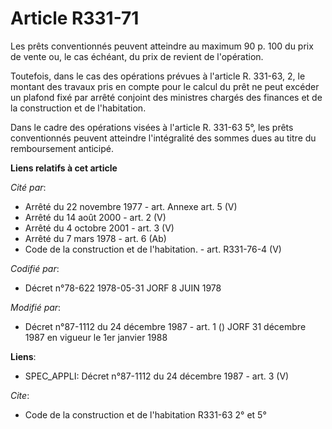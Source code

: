 # Article R331-71

Les prêts conventionnés peuvent atteindre au maximum 90 p. 100 du prix de vente ou, le cas échéant, du prix de revient de
l'opération.

Toutefois, dans le cas des opérations prévues à l'article R. 331-63, 2, le montant des travaux pris en compte pour le calcul
du prêt ne peut excéder un plafond fixé par arrêté conjoint des ministres chargés des finances et de la construction et de
l'habitation.

Dans le cadre des opérations visées à l'article R. 331-63 5°, les prêts conventionnés peuvent atteindre l'intégralité des
sommes dues au titre du remboursement anticipé.

**Liens relatifs à cet article**

_Cité par_:

  - Arrêté du 22 novembre 1977 - art. Annexe art. 5 (V)
  - Arrêté du 14 août 2000 - art. 2 (V)
  - Arrêté du 4 octobre 2001 - art. 3 (V)
  - Arrêté du 7 mars 1978 - art. 6 (Ab)
  - Code de la construction et de l'habitation. - art. R331-76-4 (V)

_Codifié par_:

  - Décret n°78-622 1978-05-31 JORF 8 JUIN 1978

_Modifié par_:

  - Décret n°87-1112 du 24 décembre 1987 - art. 1 () JORF 31 décembre 1987 en vigueur le 1er janvier 1988

**Liens**:

  - SPEC_APPLI: Décret n°87-1112 du 24 décembre 1987 - art. 3 (V)

_Cite_:

  - Code de la construction et de l'habitation R331-63 2° et 5°
